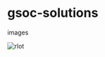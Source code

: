 # gsoc-solutions
images

![rlot](https://user-images.githubusercontent.com/61632706/76150333-4deb8980-60cf-11ea-83a3-761671965cf7.png)

